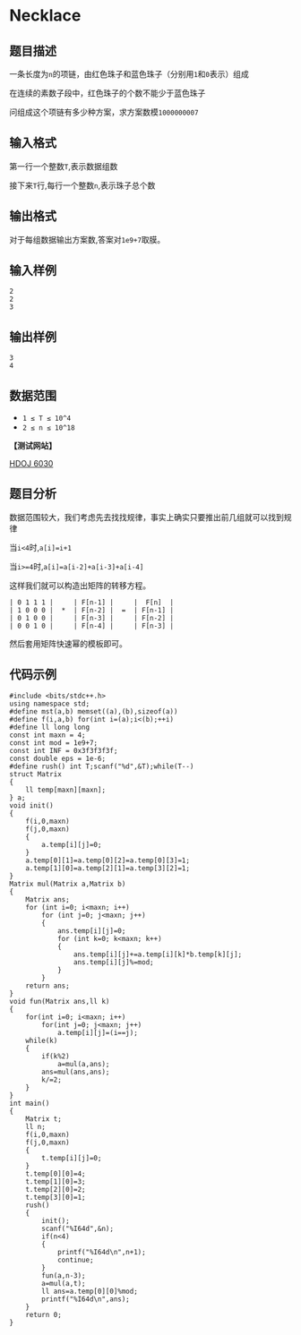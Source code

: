 # Necklace


## 题目描述

一条长度为`n`的项链，由红色珠子和蓝色珠子（分别用`1`和`0`表示）组成

在连续的素数子段中，红色珠子的个数不能少于蓝色珠子

问组成这个项链有多少种方案，求方案数模`1000000007`

## 输入格式

第一行一个整数`T`,表示数据组数

接下来`T`行,每行一个整数`n`,表示珠子总个数


## 输出格式

对于每组数据输出方案数,答案对`1e9+7`取膜。

## 输入样例

    2
    2
    3

## 输出样例

    3
    4
 
    
## 数据范围

- `1 ≤ T ≤ 10^4`
- `2 ≤ n ≤ 10^18`

**【测试网站】**

[HDOJ 6030](http://acm.hdu.edu.cn/showproblem.php?pid=6030) 

## 题目分析

 数据范围较大，我们考虑先去找找规律，事实上确实只要推出前几组就可以找到规律
 
 当`i<4`时,`a[i]=i+1`
 
 当`i>=4`时,`a[i]=a[i-2]+a[i-3]+a[i-4]`
 
 这样我们就可以构造出矩阵的转移方程。
  
    | 0 1 1 1 |     | F[n-1] |     |  F[n]  |
    | 1 0 0 0 |  *  | F[n-2] |  =  | F[n-1] |
    | 0 1 0 0 |     | F[n-3] |     | F[n-2] |
    | 0 0 1 0 |     | F[n-4] |     | F[n-3] |


  然后套用矩阵快速幂的模板即可。

## 代码示例

```
#include <bits/stdc++.h>
using namespace std;
#define mst(a,b) memset((a),(b),sizeof(a))
#define f(i,a,b) for(int i=(a);i<(b);++i)
#define ll long long
const int maxn = 4;
const int mod = 1e9+7;
const int INF = 0x3f3f3f3f;
const double eps = 1e-6;
#define rush() int T;scanf("%d",&T);while(T--)
struct Matrix
{
    ll temp[maxn][maxn];
} a;
void init()
{
    f(i,0,maxn)
    f(j,0,maxn)
    {
        a.temp[i][j]=0;
    }
    a.temp[0][1]=a.temp[0][2]=a.temp[0][3]=1;
    a.temp[1][0]=a.temp[2][1]=a.temp[3][2]=1;
}
Matrix mul(Matrix a,Matrix b)
{
    Matrix ans;
    for (int i=0; i<maxn; i++)
        for (int j=0; j<maxn; j++)
        {
            ans.temp[i][j]=0;
            for (int k=0; k<maxn; k++)
            {
                ans.temp[i][j]+=a.temp[i][k]*b.temp[k][j];
                ans.temp[i][j]%=mod;
            }
        }
    return ans;
}
void fun(Matrix ans,ll k)
{
    for(int i=0; i<maxn; i++)
        for(int j=0; j<maxn; j++)
            a.temp[i][j]=(i==j);
    while(k)
    {
        if(k%2)
            a=mul(a,ans);
        ans=mul(ans,ans);
        k/=2;
    }
}
int main()
{
    Matrix t;
    ll n;
    f(i,0,maxn)
    f(j,0,maxn)
    {
        t.temp[i][j]=0;
    }
    t.temp[0][0]=4;
    t.temp[1][0]=3;
    t.temp[2][0]=2;
    t.temp[3][0]=1;
    rush()
    {
        init();
        scanf("%I64d",&n);
        if(n<4)
        {
            printf("%I64d\n",n+1);
            continue;
        }
        fun(a,n-3);
        a=mul(a,t);
        ll ans=a.temp[0][0]%mod;
        printf("%I64d\n",ans);
    }
    return 0;
}
```
   
   
   
